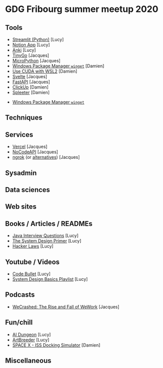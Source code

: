 # GDG Fribourg summer meetup 2020

## Tools

* [Streamlit (Python)](https://www.streamlit.io/) [Lucy]
* [Notion App](https://www.notion.so/) [Lucy]
* [Anki](https://ankiweb.net/) [Lucy]
* [TinyGo](https://tinygo.org/) [Jacques]
* [MicroPython](https://micropython.org/) [Jacques]
* [Windows Package Manager `winget`](https://docs.microsoft.com/en-us/windows/package-manager/winget/) [Damien]
* [Use CUDA with WSL2](https://docs.nvidia.com/cuda/wsl-user-guide/index.html#installing-wsl2) [Damien]
* [Svelte](https://svelte.dev/) [Jacques]
* [FastAPI](https://fastapi.tiangolo.com/) [Jacques]
* [ClickUp](https://clickup.com) [Damien]
* [Spleeter](https://github.com/deezer/spleeter) [Damien]

<!--
* [Unclutter](https://unclutterapp.com/) [Jacques]
* [Magnet](https://magnet.crowdcafe.com/) [Jacques]
* [Dash](https://kapeli.com/dash) [Jacques]
* [Puppeteer](https://pptr.dev/) [Jacques]
* [Pyppeteer](https://github.com/miyakogi/pyppeteer) [Jacques]
* [Chocolatey](https://chocolatey.org/) [Damien]
* [CutePDF editor](https://www.cutepdf-editor.com) [Lucy]
* [Mendeley](https://www.mendeley.com) [Lucy]
-->

* [Windows Package Manager `winget`](https://docs.microsoft.com/en-us/windows/package-manager/winget/)

## Techniques

## Services

* [Vercel](https://vercel.com/) [Jacques]
* [NoCodeAPI](https://nocodeapi.com/) [Jacques]
* [ngrok](https://ngrok.com/) (or [alternatives](https://chenhuijing.com/blog/tunnelling-services-for-exposing-localhost-to-the-web/)) [Jacques]

<!--
* [Paper Space](https://www.paperspace.com/) [Jacques]
* [Snowboy](https://snowboy.kitt.ai/) [Jacques]
* [Heroku](https://www.heroku.com/) [Damien]
* [io.adafruit.com](https://io.adafruit.com/) [Jacques]
* [D-Wave Leap](https://cloud.dwavesys.com/leap) [Lucy]
* [Quirck](https://algassert.com/quirk) [Lucy]
-->

## Sysadmin

## Data sciences

<!--
* [ArXiv sanity preserver](http://www.arxiv-sanity.com/) [Lucy]
* [IBM Data Asset eXchange](https://developer.ibm.com/exchanges/data/) [Lucy]
* [Kaggle](http://kaggle.com)[Lucy]
* [Leipzig Corpora Collection](http://wortschatz.uni-leipzig.de/en/download/) [Lucy]
-->

## Web sites

<!--
* [Paper we Love](https://paperswelove.org/) [Jacques]
* [Paper we Love (Zürich)](https://paperswelove.org/chapter/zurich/) [Jacques]
* [Papers With Code](https://paperswithcode.com/) [Jacques]
* [libhunt](https://www.libhunt.com/) [Lucy]
-->

## Books / Articles / READMEs

* [Java Interview Questions](https://blog.interviewmocha.com/java-interview-questions) [Lucy]
* [The System Design Primer](https://github.com/donnemartin/system-design-primer) [Lucy]
* [Hacker Laws](https://github.com/dwmkerr/hacker-laws) [Lucy]

<!--
* [The Pragmatic Programmer, 20th Anniversary Edition](https://pragprog.com/book/tpp20/the-pragmatic-programmer-20th-anniversary-edition) [Jacques]
* [(JS) byte-saving techniques](https://github.com/jed/140bytes/wiki/Byte-saving-techniques) [Lucy]
* [Your code can smell](https://www.makeuseof.com/tag/code-smells-fix/) [Lucy]
* [Styleguide git commit message](https://github.com/slashsbin/styleguide-git-commit-message) [Lucy]
-->

## Youtube / Videos

* [Code Bullet](https://www.youtube.com/channel/UC0e3QhIYukixgh5VVpKHH9Q) [Lucy]
* [System Design Basics Playlist](https://www.youtube.com/playlist?list=PLMCXHnjXnTnvo6alSjVkgxV-VH6EPyvoX) [Lucy]
<!--
* [YouTube vanced](https://vanced.app/) [Lucy]
* [3Blue1Brown](https://www.youtube.com/channel/UCYO_jab_esuFRV4b17AJtAw) [Lucy]
* [engineerguy](https://www.youtube.com/channel/UC2bkHVIDjXS7sgrgjFtzOXQ) [Lucy]
-->

## Podcasts

* [WeCrashed: The Rise and Fall of WeWork](https://wondery.com/shows/we-crashed) [Jacques]

<!--
* [Changelog](https://changelog.com/podcasts) [Jacques]
* [Go Time](https://changelog.com/gotime) [Jacques]
* [Hackable](https://hackablepodcast.com/) [Jacques]
* [Darknet Diaries](https://darknetdiaries.com/)[Lucy]
* [Crazy/Genius](https://www.theatlantic.com/podcasts/crazygenius/) [Lucy]
-->

## Fun/chill

* [AI Dungeon](https://play.aidungeon.io/) [Lucy]
* [ArtBreeder](https://artbreeder.com/) [Lucy] 
* [SPACE X - ISS Docking Simulator](https://iss-sim.spacex.com/) [Damien]

<!--
* [It's Nicky Case!](https://ncase.me/) [Damien]
* [what the Javascript](https://speakerdeck.com/getify/what-the-javascript) [Lucy]
* [fuckitpy](https://github.com/ajalt/fuckitpy/blob/master/README.md) [Lucy]
* [fizz-buzz in tensorflow](https://joelgrus.com/2016/05/23/fizz-buzz-in-tensorflow/) [Lucy]
* [jsfuck](https://github.com/aemkei/jsfuck) [Lucy]
-->

## Miscellaneous

<!--
* [Polyform licenses](https://github.com/polyformproject/polyform) [Lucy]
* [MacBook layouts](https://github.com/HereThereBeMonsters/MacKeyboardLayout) [Lucy]
* [Python books](https://github.com/polyformproject/polyform-licenses) [Lucy]
-->
